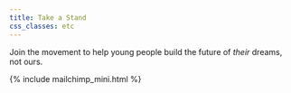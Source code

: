 ```yaml
---
title: Take a Stand
css_classes: etc
---
```

Join the movement to help young people build the future of *their* dreams, not ours.

{% include mailchimp_mini.html %}
